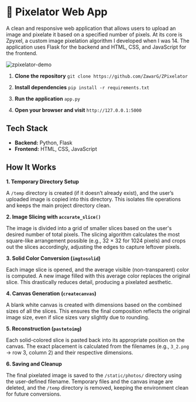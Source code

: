 # 🧩 Pixelator Web App

A clean and responsive web application that allows users to upload an image and pixelate it based on a specified number of pixels. At its core is Zpyxel, a custom image pixelation algorithm I developed when I was 14. The application uses Flask for the backend and HTML, CSS, and JavaScript for the frontend.

![zpixelator-demo](https://github.com/user-attachments/assets/c5a257c8-c4fb-40cd-a195-c831e54bb88d)


1. **Clone the repository** `git clone https://github.com/ZawarG/ZPixelator`

2. **Install dependencies** `pip install -r requirements.txt`

3. **Run the application** `app.py`

4. **Open your browser and visit** `http://127.0.0.1:5000`

##  Tech Stack

- **Backend:** Python, Flask
- **Frontend:** HTML, CSS, JavaScript

## How It Works
**1. Temporary Directory Setup**

A `/temp` directory is created (if it doesn’t already exist), and the user’s uploaded image is copied into this directory. This isolates file operations and keeps the main project directory clean.

**2. Image Slicing with `accurate_slice()`**

The image is divided into a grid of smaller slices based on the user's desired number of total pixels. The slicing algorithm calculates the most square-like arrangement possible (e.g., 32 × 32 for 1024 pixels) and crops out the slices accordingly, adjusting the edges to capture leftover pixels.

**3. Solid Color Conversion (`imgtosolid`)**

Each image slice is opened, and the average visible (non-transparent) color is computed. A new image filled with this average color replaces the original slice. This drastically reduces detail, producing a pixelated aesthetic.

**4. Canvas Generation (`createcanvas`)**

A blank white canvas is created with dimensions based on the combined sizes of all the slices. This ensures the final composition reflects the original image size, even if slice sizes vary slightly due to rounding.

**5. Reconstruction (`pastetoimg`)**

Each solid-colored slice is pasted back into its appropriate position on the canvas. The exact placement is calculated from the filenames (e.g., `3_2.png` → row 3, column 2) and their respective dimensions.

**6. Saving and Cleanup**

The final pixelated image is saved to the `/static/photos/` directory using the user-defined filename. Temporary files and the canvas image are deleted, and the `/temp` directory is removed, keeping the environment clean for future conversions.
